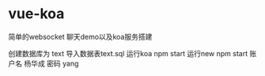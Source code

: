 # vue-koa
简单的websocket 聊天demo以及koa服务搭建

创建数据库为 text 导入数据表text.sql
运行koa  npm start
运行new  npm start
账户名   杨华成
密码     yang
